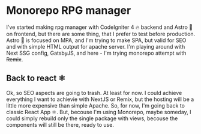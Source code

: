 # Monorepo RPG manager

I've started making rpg manager with CodeIgniter 4 🔥 backend and Astro 🚀 on frontend, but there are some thing, that I prefer to test before production. Astro 🚀 is focused on MPA, and I'm trying to make SPA, but valid for SEO and with simple HTML output for apache server. I'm playing around with Next SSG config, GatsbyJS, and here - I'm trying monorepo attempt with ~~Remix~~.

## Back to react ⚛

Ok, so SEO aspects are going to trash. At least for now. I could achieve everything I want to achievie with NextJS or Remix, but the hosting will be a little more expensive than simple Apache. So, for now, I'm going back to classic React App ⚛. But, becouse I'm using Monorepo, maybe someday, I could simply rebuild only the single package with views, becouse the components will still be there, ready to use.
